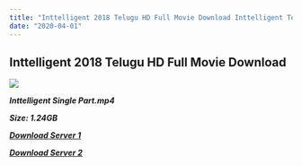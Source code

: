 ```yaml
---
title: "Inttelligent 2018 Telugu HD Full Movie Download Inttelligent Telugu HD Movie Download"
date: "2020-04-01"
---
```


## Inttelligent 2018 Telugu HD Full Movie Download 

![](https://images.moviebuff.com/349d59c6-bb29-498f-81db-f73880683205?w=1000)

**_Inttelligent Single Part.mp4_**

**_Size: 1.24GB_** 

**_[Download Server 1](https://oload.life/f/xZxeJG4ey6s/)_**

**_[Download Server 2](https://oload.life/f/xZxeJG4ey6s/)_**
